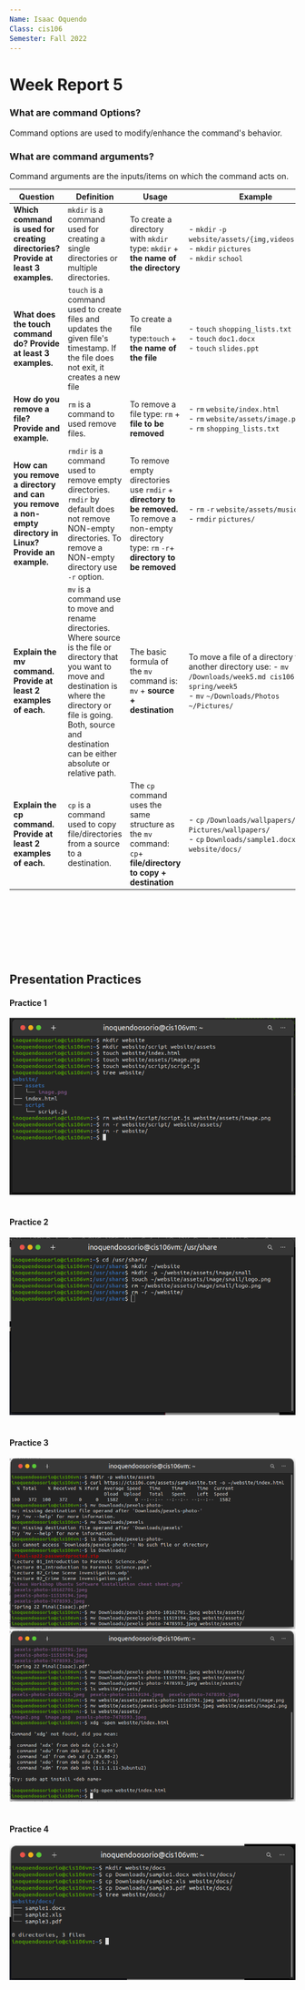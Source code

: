 ```yaml
---
Name: Isaac Oquendo
Class: cis106
Semester: Fall 2022
---
```


# Week Report 5

### What are command Options?
Command options are used to modify/enhance the command's behavior.

### What are command arguments?
Command arguments are the inputs/items on which the command acts on.



| Question | Definition | Usage | Example |
| ----- | ----- | ----- | ----- |
| **Which command is used for creating directories? Provide at least 3 examples.** |`mkdir` is a command used for creating a single directories or multiple directories.| To create a directory with `mkdir` type: `mkdir` + **the name of the directory** | - `mkdir` `-p` `website/assets/{img,videos,music}` <br> - `mkdir` `pictures` <br>- `mkdir` `school` |
| **What does the touch command do? Provide at least 3 examples.** | `touch` is a command used to create files and updates the given file's timestamp. If the file does not exit, it creates a new file | To create a file type:`touch` + **the name of the file** | - `touch` `shopping_lists.txt ` <br> - `touch` `doc1.docx` <br> - `touch` `slides.ppt` |
| **How do you remove a file? Provide and example.** | `rm` is a command to used remove files. | To remove a file type: `rm` + **file to be removed** | - `rm` `website/index.html` <br> - `rm`  `website/assets/image.png` <br> - `rm` `shopping_lists.txt`|
| **How can you remove a directory and can you remove a non-empty directory in Linux? Provide an example.** |`rmdir` is a command used to remove empty directories. `rmdir` by default does not remove NON-empty directories. To remove a NON-empty directory use `-r` option. | To remove empty directories use `rmdir` + **directory to be removed.** To remove a non-empty directory type: `rm` `-r`+ **directory to be removed**  |- `rm` `-r` `website/assets/music/` <br> - `rmdir` `pictures/`  |
| **Explain the mv command. Provide at least 2 examples of each.** |`mv` is a command use to move and rename directories. Where source is the file or directory that you want to move and destination is where the directory or file is going. Both, source and destination can be either absolute or relative path. | The basic formula of the `mv` command is: `mv` + **source + destination** | To move a file of a directory to another directory use: - `mv` `/Downloads/week5.md cis106-spring/week5` <br> - `mv` `~/Downloads/Photos ~/Pictures/` |
| **Explain the cp command. Provide at least 2 examples of each.** |`cp` is a command used to copy file/directories from a source to a destination. | The `cp` command uses the same structure as the `mv` command: `cp`+ **file/directory to copy + destination** | - `cp` `/Downloads/wallpapers/ Pictures/wallpapers/` <br> - `cp` `Downloads/sample1.docx` `website/docs/` | 

<br><br><br><br><br><br>



## Presentation Practices

#### Practice 1
![p1.1](p1.1.png)<br><br>

#### Practice 2
![p2.1](p2.1.png)<br><br>
  
#### Practice 3
![p3.1](p3.1.png)
![p3.2](p3.2.png)<br><br>
  
#### Practice 4
![p4.1](p4.1.png)
  